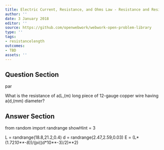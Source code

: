 ```yaml
---
title: Electric Current, Resistance, and Ohms Law - Resistance and Resistivity
author: ''
date: 3 January 2018
editor: ''
source: https://github.com/openwebwork/webwork-open-problem-library
type: ''
tags:
- resistancelength
outcomes:
- TBD
assets: ''
---
```


## Question Section 

par

What is the resistance of a(L,(m) long piece of 12-gauge copper wire having a(d,(mm) diameter?



## Answer Section

from random import randrange
showHint = 3


L = randrange(18.8,21.2,0.4)
d = randrange(2.47,2.59,0.03)
E = (L*(1.72*10**-8))/(pi*((d*10**-3)/2)**2)